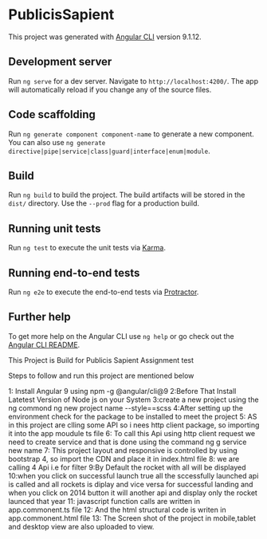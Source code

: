 # PublicisSapient

This project was generated with [Angular CLI](https://github.com/angular/angular-cli) version 9.1.12.

## Development server

Run `ng serve` for a dev server. Navigate to `http://localhost:4200/`. The app will automatically reload if you change any of the source files.

## Code scaffolding

Run `ng generate component component-name` to generate a new component. You can also use `ng generate directive|pipe|service|class|guard|interface|enum|module`.

## Build

Run `ng build` to build the project. The build artifacts will be stored in the `dist/` directory. Use the `--prod` flag for a production build.

## Running unit tests

Run `ng test` to execute the unit tests via [Karma](https://karma-runner.github.io).

## Running end-to-end tests

Run `ng e2e` to execute the end-to-end tests via [Protractor](http://www.protractortest.org/).

## Further help

To get more help on the Angular CLI use `ng help` or go check out the [Angular CLI README](https://github.com/angular/angular-cli/blob/master/README.md).


This Project is Build for Publicis Sapient Assignment test

Steps to follow and run this project are mentioned below

1: Install Angular 9 using npm -g @angular/cli@9
2:Before That Install Latetest Version of Node js on your System
3:create a new project using the ng commond ng new project name --style==scss
4:After setting up the environment check for the package to be installed to meet the project
5: AS in this project are clling some API so i nees http client package, so importing it into the app moudule ts file
6: To call this Api using http client request we need to create service and that is done using the command ng g service new name
7: This project layout and responsive is controlled by using bootstrap 4, so import the CDN and place it in index.html file
8: we are calling 4 Api i.e for filter 
9:By Default the rocket with all will be displayed 
10:when you click on successful launch true all the sccessfully launched api is called and all rockets is diplay and vice versa for successful landing and when you click on 2014 button it will another api and display only the rocket launced that year
11: javascript function calls are written in  app.commonent.ts file
12: And the html structural code is writen in app.commonent.html file
13: The Screen shot of the project in mobile,tablet and desktop view are also uploaded to view.

